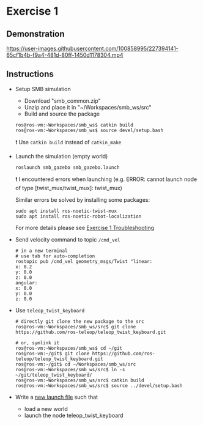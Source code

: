 # Exercise 1
## Demonstration



https://user-images.githubusercontent.com/100858995/227394141-65cf1b4b-f9a4-481d-80ff-1450d1178304.mp4



## Instructions
- Setup SMB simulation
  - Download "smb_common.zip"
  - Unzip and place it in "~/Workspaces/smb_ws/src"
  - Build and source the package
  ```console
  ros@ros-vm:~Workspaces/smb_ws$ catkin build
  ros@ros-vm:~Workspaces/smb_ws$ source devel/setup.bash
  ```
  ❗ Use `catkin build` instead of `catkin_make`
  
- Launch the simulation (empty world)
  ```shell
  roslaunch smb_gazebo smb_gazebo.launch
  ```
  ❗ I encountered errors when launching (e.g. ERROR: cannot launch node of type [twist_mux/twist_mux]: twist_mux)
  
  Similar errors be solved by installing some packages:
  ```shell
  sudo apt install ros-noetic-twist-mux
  sudo apt install ros-noetic-robot-localization
  ```
  For more details please see [Exercise 1 Troubleshooting](https://github.com/Perian-Yan/Introduction-to-ROS/blob/274323fdd8e7d93eb660f9dd99ef3a9acddfd8c8/Exercise%201/Exercise-1-v2.pdf)
  
- Send velocity command to topic `/cmd_vel`
  ```
  # in a new terminal
  # use tab for auto-completion
  rostopic pub /cmd_vel geometry_msgs/Twist "linear:
  x: 0.2
  y: 0.0
  z: 0.0
  angular:
  x: 0.0
  y: 0.0
  z: 0.0
  ```
  
- Use `teleop_twist_keyboard`
  ```shell
  # directly git clone the new package to the src
  ros@ros-vm:~Workspaces/smb_ws/src$ git clone https://github.com/ros-teleop/teleop_twist_keyboard.git
  
  # or, symlink it
  ros@ros-vm:~Workspaces/smb_ws$ cd ~/git
  ros@ros-vm:~/git$ git clone https://github.com/ros-teleop/teleop_twist_keyboard.git
  ros@ros-vm:~/git$ cd ~/Workspaces/smb_ws/src
  ros@ros-vm:~Workspaces/smb_ws/src$ ln -s ~/git/teleop_twist_keyboard/
  ros@ros-vm:~Workspaces/smb_ws/src$ catkin build
  ros@ros-vm:~Workspaces/smb_ws/src$ source ../devel/setup.bash
  ```
  
- Write a [new launch file](https://github.com/Perian-Yan/Introduction-to-ROS/blob/274323fdd8e7d93eb660f9dd99ef3a9acddfd8c8/Exercise%201/smb_common/smb_gazebo/launch/new_world.launch#L5) 
such that
  - load a new world
  - launch the node teleop_twist_keyboard
